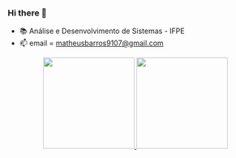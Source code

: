 ### Hi there 👋

- 📚 Análise e Desenvolvimento de Sistemas - IFPE
- 📫 email = matheusbarros9107@gmail.com
<div align="center">
  <a href="https://github.com/matheusfmb">
  <img height="180em" src="https://github-readme-stats.vercel.app/api?username=matheusfmb&show_icons=true&theme=dracula&include_all_commits=true&count_private=true"/>
  <img height="180em" src="https://github-readme-stats.vercel.app/api/top-langs/?username=matheusfmb&layout=compact&langs_count=7&theme=dracula"/>
</div>

